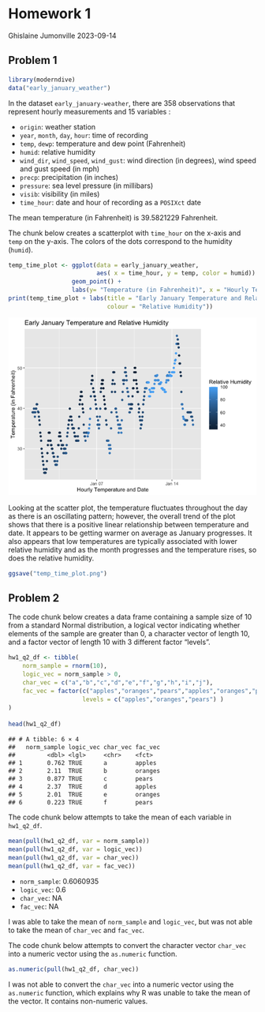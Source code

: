 Homework 1
================
Ghislaine Jumonville
2023-09-14

## Problem 1

``` r
library(moderndive)
data("early_january_weather")
```

In the dataset `early_january-weather`, there are 358 observations that
represent hourly measurements and 15 variables :

- `origin`: weather station
- `year`, `month`, `day`, `hour`: time of recording
- `temp`, `dewp`: temperature and dew point (Fahrenheit)
- `humid`: relative humidity
- `wind_dir`, `wind_speed`, `wind_gust`: wind direction (in degrees),
  wind speed and gust speed (in mph)
- `precp`: precipitation (in inches)
- `pressure`: sea level pressure (in millibars)
- `visib`: visibility (in miles)
- `time_hour`: date and hour of recording as a `POSIXct` date

The mean temperature (in Fahrenheit) is 39.5821229 Fahrenheit.

The chunk below creates a scatterplot with `time_hour` on the x-axis and
`temp` on the y-axis. The colors of the dots correspond to the humidity
(`humid`).

``` r
temp_time_plot <- ggplot(data = early_january_weather, 
                         aes( x = time_hour, y = temp, color = humid)) + 
                  geom_point() +
                  labs(y= "Temperature (in Fahrenheit)", x = "Hourly Temperature and Date")
print(temp_time_plot + labs(title = "Early January Temperature and Relative Humidity",
                            colour = "Relative Humidity"))
```

![](p8105_hw1_gj2356_files/figure-gfm/making%20a%20scatterplot-1.png)<!-- -->

Looking at the scatter plot, the temperature fluctuates throughout the
day as there is an oscillating pattern; however, the overall trend of
the plot shows that there is a positive linear relationship between
temperature and date. It appears to be getting warmer on average as
January progresses. It also appears that low temperatures are typically
associated with lower relative humidity and as the month progresses and
the temperature rises, so does the relative humidity.

``` r
ggsave("temp_time_plot.png")
```

## Problem 2

The code chunk below creates a data frame containing a sample size of 10
from a standard Normal distribution, a logical vector indicating whether
elements of the sample are greater than 0, a character vector of length
10, and a factor vector of length 10 with 3 different factor “levels”.

``` r
hw1_q2_df <- tibble(
    norm_sample = rnorm(10),
    logic_vec = norm_sample > 0,
    char_vec = c("a","b","c","d","e","f","g","h","i","j"),
    fac_vec = factor(c("apples","oranges","pears","apples","oranges","pears","apples","oranges","pears","apples"),
                     levels = c("apples","oranges","pears") )
)

head(hw1_q2_df)
```

    ## # A tibble: 6 × 4
    ##   norm_sample logic_vec char_vec fac_vec
    ##         <dbl> <lgl>     <chr>    <fct>  
    ## 1       0.762 TRUE      a        apples 
    ## 2       2.11  TRUE      b        oranges
    ## 3       0.877 TRUE      c        pears  
    ## 4       2.37  TRUE      d        apples 
    ## 5       2.01  TRUE      e        oranges
    ## 6       0.223 TRUE      f        pears

The code chunk below attempts to take the mean of each variable in
`hw1_q2_df`.

``` r
mean(pull(hw1_q2_df, var = norm_sample))
mean(pull(hw1_q2_df, var = logic_vec))
mean(pull(hw1_q2_df, var = char_vec))
mean(pull(hw1_q2_df, var = fac_vec))
```

- `norm_sample`: 0.6060935
- `logic_vec`: 0.6
- `char_vec`: NA
- `fac_vec`: NA

I was able to take the mean of `norm_sample` and `logic_vec`, but was
not able to take the mean of `char_vec` and `fac_vec`.

The code chunk below attempts to convert the character vector `char_vec`
into a numeric vector using the `as.numeric` function.

``` r
as.numeric(pull(hw1_q2_df, char_vec))
```

I was not able to convert the `char_vec` into a numeric vector using the
`as.numeric` function, which explains why R was unable to take the mean
of the vector. It contains non-numeric values.
